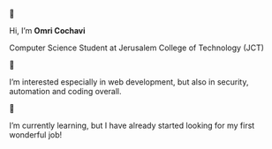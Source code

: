 👋 

 Hi, I’m **Omri Cochavi**
 
 Computer Science Student at Jerusalem College of Technology (JCT)
 
 
 
 👀 
 
 I’m interested especially in web development, but also in security, automation and coding overall. 
 
 
 
 🌱 
 
 I’m currently learning, but I have already started looking for my first wonderful job!
 
 




<!---
(For the curious)

omcoch/omcoch is a ✨ special ✨ repository because its `README.md` (this file) appears on your GitHub profile.
You can click the Preview link to take a look at your changes.
--->

